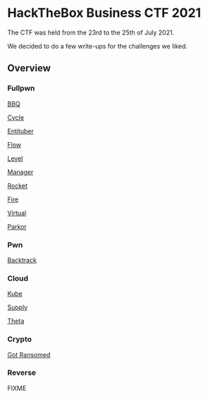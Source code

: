 # HackTheBox Business CTF 2021

The CTF was held from the 23rd to the 25th of July 2021.

We decided to do a few write-ups for the challenges we liked.

## Overview

### Fullpwn

[BBQ](./bbq.md "BBQ")

[Cycle](./cycle.md "Cycle")

[Entituber](./entituber.md "Entituber")

[Flow](./flow.md "Flow")

[Level](./level.md "Level")

[Manager](./manager.md "Manager")

[Rocket](./rocket.md "Rocket")

[Fire](./fire.md "Fire")

[Virtual](./virtual.md "Virtual")

[Parkor](./parkor.md "Parkor")

### Pwn

[Backtrack](./backtrack.md "Backtrack")

### Cloud
[Kube](./kube.md "Kube")

[Supply](./supply.md "Supply")

[Theta](./theta.md "Theta")

### Crypto

[Got Ransomed](./gotransomed.md "Got Ransomed")

### Reverse
FIXME
